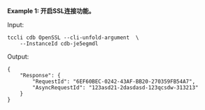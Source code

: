 **Example 1: 开启SSL连接功能。**



Input: 

```
tccli cdb OpenSSL --cli-unfold-argument  \
    --InstanceId cdb-je5egmdl
```

Output: 
```
{
    "Response": {
        "RequestId": "6EF60BEC-0242-43AF-BB20-270359FB54A7",
        "AsyncRequestId": "123asd21-2dasdasd-123qcsdw-313213"
    }
}
```

